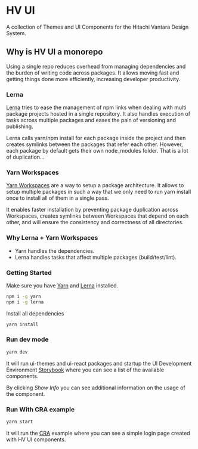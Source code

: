 # HV UI
A collection of Themes and UI Components for the Hitachi Vantara Design System.

## Why is HV UI a monorepo
Using a single repo reduces overhead from managing dependencies and the burden of writing code across packages.
It allows moving fast and getting things done more efficiently, increasing developer productivity.

### Lerna
[Lerna](https://lernajs.io/) tries to ease the management of npm links when dealing with multi package projects hosted in a single repository. It also handles execution of tasks across multiple packages and eases the pain of versioning and publishing.

Lerna calls yarn/npm install for each package inside the project and then creates symlinks between the packages that refer each other.
However, each package by default gets their own node_modules folder. That is a lot of duplication…

### Yarn Workspaces
[Yarn Workspaces](https://yarnpkg.com/blog/2017/08/02/introducing-workspaces/) are a way to setup a package architecture. It allows to setup multiple packages in such a way that we only need to run yarn install once to install all of them in a single pass.

It enables faster installation by preventing package duplication across Workspaces, creates symlinks between Workspaces that depend on each other, and will ensure the consistency and correctness of all directories.

### Why Lerna + Yarn Workspaces
- Yarn handles the dependencies.
- Lerna handles tasks that affect multiple packages (build/test/lint).

### Getting Started
Make sure you have [Yarn](https://yarnpkg.com) and [Lerna](https://github.com/lerna) installed.

```bash
npm i -g yarn
npm i -g lerna
```

Install all dependencies

```bash
yarn install
```

### Run dev mode

```bash
yarn dev
```

It will run ui-themes and ui-react packages and startup the UI Development Environment [Storybook](https://storybook.js.org/) where you can see a list of the available components.

By clicking *Show Info* you can see additional information on the usage of the component.

### Run With CRA example

```bash
yarn start
```

It will run the [CRA](https://facebook.github.io/create-react-app/) example where you can see a simple login page created with HV UI components.
